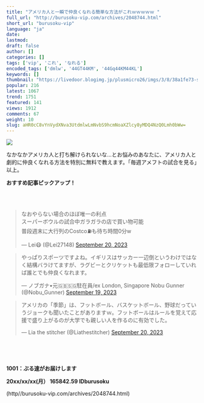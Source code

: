```yaml
---
title: "アメリカ人と一瞬で仲良くなれる簡単な方法がこれｗｗｗｗｗ "
full_url: "http://burusoku-vip.com/archives/2048744.html"
short_url: "burusoku-vip"
language: "ja"
date: 
lastmod: 
draft: false
author: []
categories: []
tags: ['vip', 'これ', 'なれる']
encoded_tags: ['dmlw', '44GT44KM', '44Gq44KM44KL']
keywords: []
thumbnail: "https://livedoor.blogimg.jp/plusmicro26/imgs/3/8/38a1fe73-s.png"
popular: 216
latest: 1067
trend: 1751
featured: 141
views: 1912
comments: 67
weight: 10
slug: aHR0cC8vYnVydXNva3UtdmlwLmNvbS9hcmNoaXZlcy8yMDQ4NzQ0Lmh0bWw=
---
```


![](https://livedoor.blogimg.jp/plusmicro26/imgs/3/8/38a1fe73-s.png)

<div><p>なかなかアメリカ人と打ち解けられないな…とお悩みのあなたに、アメリカ人と劇的に仲良くなれる方法を特別に無料で教えます。「毎週アメフトの試合を見る」以上。</p><p><b>おすすめ記事ピックアップ！</b></p> <p class='g-ad1'> </p> <p class='g-ad2'> </p> <p></p><br> <br> <blockquote class='twitter-tweet'><p lang='ja' dir='ltr'>なおやらない場合のほぼ唯一の利点<br>スーパーボウルの試合中ガラガラの店で買い物可能<br>普段週末に大行列のCostco⛽️も待ち時間0分w</p>— Lei😷 (@Lei27148) <a href='https//twitter.com/Lei27148/status/1704289326560153943?ref_src=twsrc%5Etfw'>September 20, 2023</a></blockquote> <blockquote class='twitter-tweet'><p lang='ja' dir='ltr'>やっぱりスポーツですよね。イギリスはサッカー一辺倒というわけではなく結構バラけてますが、ラグビーとクリケットも最低限フォローしていれば誰とでも仲良くなれます。</p>— ノブガナ•元🇬🇧🇸🇬駐在員/ex London, Singapore Nobu Gunner (@Nobu_Gunner) <a href='https//twitter.com/Nobu_Gunner/status/1704271359134908504?ref_src=twsrc%5Etfw'>September 19, 2023</a></blockquote> <blockquote class='twitter-tweet'><p lang='ja' dir='ltr'>アメリカの「季節」は、フットボール、バスケットボール、野球だっていうジョークも聞いたことがありますｗ。フットボールはルールを覚えて応援で盛り上がるのが大学でも親しい人を作るのに有効でした。</p>— Lia the stitcher (@Liathestitcher) <a href='https//twitter.com/Liathestitcher/status/1704294964920975556?ref_src=twsrc%5Etfw'>September 20, 2023</a></blockquote> <br> <p id='csw_block'></p> <p id='divSP1'> </p> <br><p><b>1001：ぶる速がお届けします <p> 20xx/xx/xx(月） 165842.59 IDburusoku</p></b></p> <p class='g-ad1'> </p> <p class='g-ad2'> </p> <p id='divSP'> </p> </div>

(http//burusoku-vip.com/archives/2048744.html)
